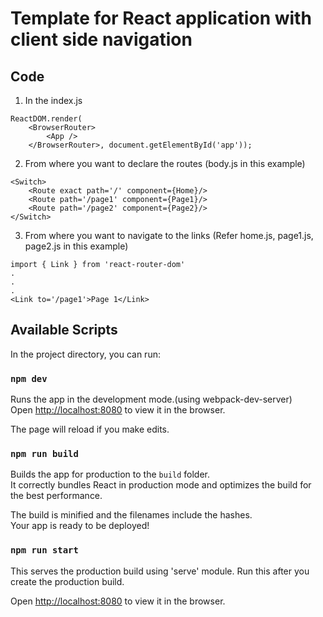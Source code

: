 # Template for React application with client side navigation

## Code
1. In the index.js
```
ReactDOM.render(
    <BrowserRouter>
        <App />
    </BrowserRouter>, document.getElementById('app'));
```
2. From where you want to declare the routes (body.js in this example)
```
<Switch>
    <Route exact path='/' component={Home}/>
    <Route path='/page1' component={Page1}/>
    <Route path='/page2' component={Page2}/>
</Switch>
```
3. From where you want to navigate to the links (Refer home.js, page1.js, page2.js in this example)
```
import { Link } from 'react-router-dom'
.
.
.
<Link to='/page1'>Page 1</Link>
``` 

## Available Scripts

In the project directory, you can run:

### `npm dev`

Runs the app in the development mode.(using webpack-dev-server)<br>
Open [http://localhost:8080](http://localhost:8080) to view it in the browser.

The page will reload if you make edits.

### `npm run build`

Builds the app for production to the `build` folder.<br>
It correctly bundles React in production mode and optimizes the build for the best performance.

The build is minified and the filenames include the hashes.<br>
Your app is ready to be deployed!

### `npm run start`
This serves the production build using 'serve' module.
Run this after you create the production build.<br>

Open [http://localhost:8080](http://localhost:8080) to view it in the browser.

